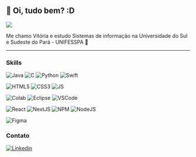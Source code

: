 ## :frog: Oi, tudo bem? :D
  
<img src="https://i.pinimg.com/originals/39/8c/df/398cdf62407394390db27c67c90116db.gif">
<p> Me chamo Vitória e estudo Sistemas de informação na Universidade do Sul e Sudeste do Pará - UNIFESSPA 🌱</p>


---
### Skills
<span>
  
  ![Java](https://img.shields.io/badge/Java-ED8B00?style=for-the-badge&logo=openjdk&logoColor=white)
  ![C](https://img.shields.io/badge/C-00599C?style=for-the-badge&logo=c&logoColor=white)
  ![Python](https://img.shields.io/badge/Python-14354C?style=for-the-badge&logo=python&logoColor=white)
  ![Swift](https://img.shields.io/badge/Swift-FA7343?style=for-the-badge&logo=swift&logoColor=white)

  
  ![HTML5](https://img.shields.io/badge/HTML5-E34F26?style=for-the-badge&logo=html5&logoColor=white)
  ![CSS3](https://img.shields.io/badge/CSS3-1572B6?style=for-the-badge&logo=css3&logoColor=white)
  ![JS](https://img.shields.io/badge/JavaScript-323330?style=for-the-badge&logo=javascript&logoColor=F7DF1E)
  

  ![Colab](https://img.shields.io/badge/Colab-F9AB00?style=for-the-badge&logo=googlecolab&color=525252)
  ![Eclipse](https://img.shields.io/badge/Eclipse-2C2255?style=for-the-badge&logo=eclipse&logoColor=white)
  ![VSCode](https://img.shields.io/badge/Visual_Studio_Code-0078D4?style=for-the-badge&logo=visual%20studio%20code&logoColor=white)

  ![React](https://img.shields.io/badge/React-20232A?style=for-the-badge&logo=react&logoColor=61DAFB)
  ![NextJS](https://img.shields.io/badge/next%20js-000000?style=for-the-badge&logo=nextdotjs&logoColor=white)
  ![NPM](https://img.shields.io/badge/npm-CB3837?style=for-the-badge&logo=npm&logoColor=white)
  ![NodeJS](https://img.shields.io/badge/Node%20js-339933?style=for-the-badge&logo=nodedotjs&logoColor=white)


  ![Figma](https://img.shields.io/badge/Figma-F24E1E?style=for-the-badge&logo=figma&logoColor=white)
</span>

### Contato

<span>

  [![Linkedin](https://img.shields.io/badge/LinkedIn-0077B5?style=for-the-badge&logo=linkedin&logoColor=white)](https://www.linkedin.com/in/vitorialeda)
</span>
<!--
**vitorialeda/vitorialeda** is a ✨ _special_ ✨ repository because its `README.md` (this file) appears on your GitHub profile.

Here are some ideas to get you started:

- 🔭 I’m currently working on ...
- 🌱 I’m currently learning ...
- 👯 I’m looking to collaborate on ...
- 🤔 I’m looking for help with ...
- 💬 Ask me about ...
- 📫 How to reach me: ...
- 😄 Pronouns: ...
- ⚡ Fun fact: ...
-->
